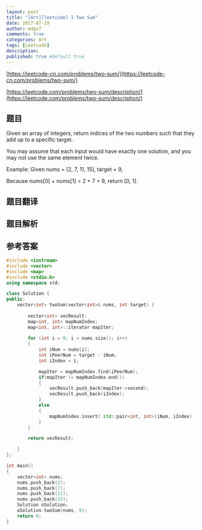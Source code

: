```yaml
---
layout: post
title: "[Art][leetcode] 1 Two Sum"
date: 2017-07-19
author: mdgsf
comments: true
categories: Art
tags: [Leetcode]
description:
published: true #default true
---
```


[https://leetcode-cn.com/problems/two-sum/](https://leetcode-cn.com/problems/two-sum/)

[https://leetcode.com/problems/two-sum/description/](https://leetcode.com/problems/two-sum/description/)

## 题目

Given an array of integers, return indices of the two numbers such that they add up to a specific target.

You may assume that each input would have exactly one solution, and you may not use the same element twice.

Example:
Given nums = [2, 7, 11, 15], target = 9,

Because nums[0] + nums[1] = 2 + 7 = 9,
return [0, 1].

## 题目翻译

## 题目解析

## 参考答案

```cpp
#include <iostream>
#include <vector>
#include <map>
#include <stdio.h>
using namespace std;

class Solution {
public:
    vector<int> twoSum(vector<int>& nums, int target) {
        
        vector<int> vecResult;
        map<int, int> mapNumIndex;
        map<int, int>::iterator mapIter;
        
        for (int i = 0; i < nums.size(); i++)
        {
            int iNum = nums[i];
            int iPeerNum = target - iNum;
            int iIndex = i;

            mapIter = mapNumIndex.find(iPeerNum);
            if(mapIter != mapNumIndex.end())
            {
                vecResult.push_back(mapIter->second);
                vecResult.push_back(iIndex);
            }
            else
            {
                mapNumIndex.insert( std::pair<int, int>(iNum, iIndex) );
            }
        }

        return vecResult;

    }
};

int main()
{
    vector<int> nums;
    nums.push_back(2);
    nums.push_back(7);
    nums.push_back(11);
    nums.push_back(15);
    Solution oSolution;
    oSolution.twoSum(nums, 9);
    return 0;
}
```
